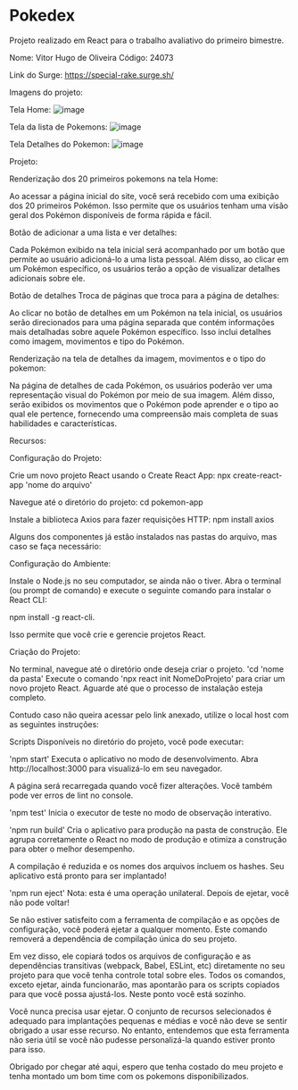 # Pokedex
Projeto realizado em React para o trabalho avaliativo do primeiro bimestre.

Nome: Vitor Hugo de Oliveira        Código: 24073

Link do Surge: https://special-rake.surge.sh/

Imagens do projeto:

Tela Home:
![image](https://user-images.githubusercontent.com/92445126/160137369-c9098a2b-ff22-46ea-a664-9a8050b26e36.png)

Tela da lista de Pokemons:
![image](https://user-images.githubusercontent.com/92445126/160142175-66d177c0-871e-4376-bace-30e78b09d138.png)

Tela Detalhes do Pokemon:
![image](https://user-images.githubusercontent.com/92445126/160142355-b9c16c99-6d2b-4515-af11-170c8643be41.png)

Projeto:

Renderização dos 20 primeiros pokemons na tela Home:

Ao acessar a página inicial do site, você será recebido com uma exibição dos 20 primeiros Pokémon. Isso permite que os usuários tenham uma visão geral dos Pokémon disponíveis de forma rápida e fácil.

Botão de adicionar a uma lista e ver detalhes:

Cada Pokémon exibido na tela inicial será acompanhado por um botão que permite ao usuário adicioná-lo a uma lista pessoal. Além disso, ao clicar em um Pokémon específico, os usuários terão a opção de visualizar detalhes adicionais sobre ele.

Botão de detalhes Troca de páginas que troca para a página de detalhes:

Ao clicar no botão de detalhes em um Pokémon na tela inicial, os usuários serão direcionados para uma página separada que contém informações mais detalhadas sobre aquele Pokémon específico. Isso inclui detalhes como imagem, movimentos e tipo do Pokémon.

Renderização na tela de detalhes da imagem, movimentos e o tipo do pokemon:

Na página de detalhes de cada Pokémon, os usuários poderão ver uma representação visual do Pokémon por meio de sua imagem. Além disso, serão exibidos os movimentos que o Pokémon pode aprender e o tipo ao qual ele pertence, fornecendo uma compreensão mais completa de suas habilidades e características.

Recursos:

Configuração do Projeto:

Crie um novo projeto React usando o Create React App:
npx create-react-app 'nome do arquivo'

Navegue até o diretório do projeto:
cd pokemon-app

Instale a biblioteca Axios para fazer requisições HTTP:
npm install axios

Alguns dos componentes já estâo instalados nas pastas do arquivo, mas caso se faça necessário:

Configuração do Ambiente:

Instale o Node.js no seu computador, se ainda não o tiver.
Abra o terminal (ou prompt de comando) e execute o seguinte comando para instalar o React CLI: 

npm install -g react-cli.

Isso permite que você crie e gerencie projetos React.

Criação do Projeto:

No terminal, navegue até o diretório onde deseja criar o projeto.
'cd 'nome da pasta'
Execute o comando 
'npx react init NomeDoProjeto' 
para criar um novo projeto React.
Aguarde até que o processo de instalação esteja completo.

Contudo caso não queira acessar pelo link anexado, utilize o local host com as seguintes instruções:

Scripts Disponíveis no diretório do projeto, você pode executar:

'npm start'
Executa o aplicativo no modo de desenvolvimento.
Abra http://localhost:3000 para visualizá-lo em seu navegador.

A página será recarregada quando você fizer alterações.
Você também pode ver erros de lint no console.

'npm test'
Inicia o executor de teste no modo de observação interativo.

'npm run build'
Cria o aplicativo para produção na pasta de construção.
Ele agrupa corretamente o React no modo de produção e otimiza a construção para obter o melhor desempenho.

A compilação é reduzida e os nomes dos arquivos incluem os hashes.
Seu aplicativo está pronto para ser implantado!

'npm run eject'
Nota: esta é uma operação unilateral. Depois de ejetar, você não pode voltar!

Se não estiver satisfeito com a ferramenta de compilação e as opções de configuração, você poderá ejetar a qualquer momento. Este comando removerá a dependência de compilação única do seu projeto.

Em vez disso, ele copiará todos os arquivos de configuração e as dependências transitivas (webpack, Babel, ESLint, etc) diretamente no seu projeto para que você tenha controle total sobre eles. Todos os comandos, exceto ejetar, ainda funcionarão, mas apontarão para os scripts copiados para que você possa ajustá-los. Neste ponto você está sozinho.

Você nunca precisa usar ejetar. O conjunto de recursos selecionados é adequado para implantações pequenas e médias e você não deve se sentir obrigado a usar esse recurso. No entanto, entendemos que esta ferramenta não seria útil se você não pudesse personalizá-la quando estiver pronto para isso.

Obrigado por chegar até aqui, espero que tenha costado do meu projeto e tenha montado um bom time com os pokemons disponibilizados.